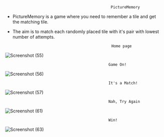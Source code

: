                                                    PictureMemory
- PictureMemory is a game where you need to remember a tile and get the matching tile. 
- The aim is to match each randomly placed tile with it's pair with lowest number of attempts.

                                                  Home page
![Screenshot (55)](https://user-images.githubusercontent.com/61205415/178434672-1e94d062-6057-498a-a8f4-4930d3fc116a.png)
 
                                                  Game On!
![Screenshot (56)](https://user-images.githubusercontent.com/61205415/178434846-802629d4-9596-4c28-b0d7-f064d107486c.png)

                                                  It's a Match!
![Screenshot (57)](https://user-images.githubusercontent.com/61205415/178434871-3c5fab8e-6365-4b97-b84b-00246dee593e.png)

                                                  Nah, Try Again
![Screenshot (61)](https://user-images.githubusercontent.com/61205415/178434883-faf79c43-fadf-4e6e-b19b-00e25d6b4c15.png)

                                                  Win!
![Screenshot (63)](https://user-images.githubusercontent.com/61205415/178445433-b9af33f5-0168-4b2e-950b-0c26a3f19533.png)
